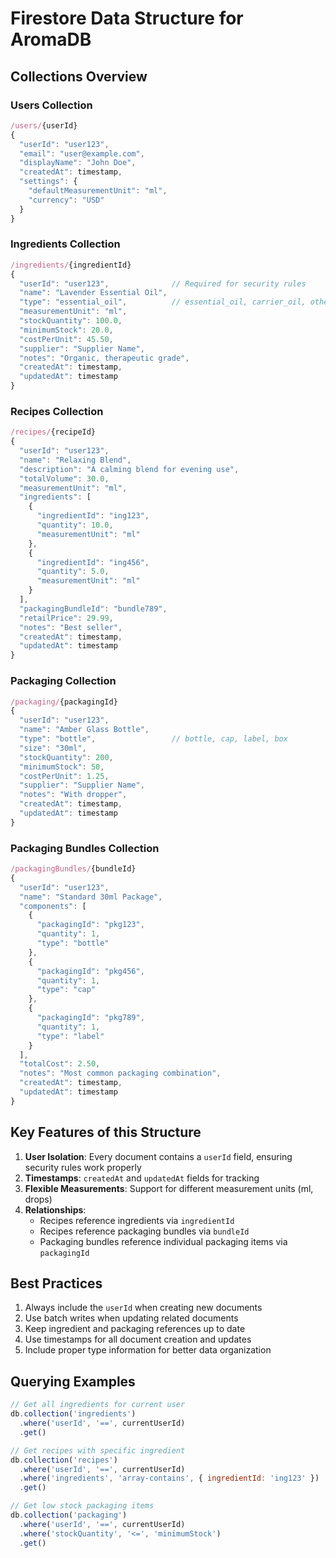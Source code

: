 # Firestore Data Structure for AromaDB

## Collections Overview

### Users Collection
```javascript
/users/{userId}
{
  "userId": "user123",
  "email": "user@example.com",
  "displayName": "John Doe",
  "createdAt": timestamp,
  "settings": {
    "defaultMeasurementUnit": "ml",
    "currency": "USD"
  }
}
```

### Ingredients Collection
```javascript
/ingredients/{ingredientId}
{
  "userId": "user123",              // Required for security rules
  "name": "Lavender Essential Oil",
  "type": "essential_oil",          // essential_oil, carrier_oil, other
  "measurementUnit": "ml",
  "stockQuantity": 100.0,
  "minimumStock": 20.0,
  "costPerUnit": 45.50,
  "supplier": "Supplier Name",
  "notes": "Organic, therapeutic grade",
  "createdAt": timestamp,
  "updatedAt": timestamp
}
```

### Recipes Collection
```javascript
/recipes/{recipeId}
{
  "userId": "user123",
  "name": "Relaxing Blend",
  "description": "A calming blend for evening use",
  "totalVolume": 30.0,
  "measurementUnit": "ml",
  "ingredients": [
    {
      "ingredientId": "ing123",
      "quantity": 10.0,
      "measurementUnit": "ml"
    },
    {
      "ingredientId": "ing456",
      "quantity": 5.0,
      "measurementUnit": "ml"
    }
  ],
  "packagingBundleId": "bundle789",
  "retailPrice": 29.99,
  "notes": "Best seller",
  "createdAt": timestamp,
  "updatedAt": timestamp
}
```

### Packaging Collection
```javascript
/packaging/{packagingId}
{
  "userId": "user123",
  "name": "Amber Glass Bottle",
  "type": "bottle",                 // bottle, cap, label, box
  "size": "30ml",
  "stockQuantity": 200,
  "minimumStock": 50,
  "costPerUnit": 1.25,
  "supplier": "Supplier Name",
  "notes": "With dropper",
  "createdAt": timestamp,
  "updatedAt": timestamp
}
```

### Packaging Bundles Collection
```javascript
/packagingBundles/{bundleId}
{
  "userId": "user123",
  "name": "Standard 30ml Package",
  "components": [
    {
      "packagingId": "pkg123",
      "quantity": 1,
      "type": "bottle"
    },
    {
      "packagingId": "pkg456",
      "quantity": 1,
      "type": "cap"
    },
    {
      "packagingId": "pkg789",
      "quantity": 1,
      "type": "label"
    }
  ],
  "totalCost": 2.50,
  "notes": "Most common packaging combination",
  "createdAt": timestamp,
  "updatedAt": timestamp
}
```

## Key Features of this Structure

1. **User Isolation**: Every document contains a `userId` field, ensuring security rules work properly
2. **Timestamps**: `createdAt` and `updatedAt` fields for tracking
3. **Flexible Measurements**: Support for different measurement units (ml, drops)
4. **Relationships**: 
   - Recipes reference ingredients via `ingredientId`
   - Recipes reference packaging bundles via `bundleId`
   - Packaging bundles reference individual packaging items via `packagingId`

## Best Practices

1. Always include the `userId` when creating new documents
2. Use batch writes when updating related documents
3. Keep ingredient and packaging references up to date
4. Use timestamps for all document creation and updates
5. Include proper type information for better data organization

## Querying Examples

```javascript
// Get all ingredients for current user
db.collection('ingredients')
  .where('userId', '==', currentUserId)
  .get()

// Get recipes with specific ingredient
db.collection('recipes')
  .where('userId', '==', currentUserId)
  .where('ingredients', 'array-contains', { ingredientId: 'ing123' })
  .get()

// Get low stock packaging items
db.collection('packaging')
  .where('userId', '==', currentUserId)
  .where('stockQuantity', '<=', 'minimumStock')
  .get()
``` 
